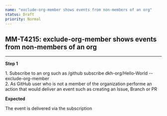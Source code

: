 ```yaml
---
name: "exclude-org-member shows events from non-members of an org"
status: Draft
priority: Normal
---
```


## MM-T4215: exclude-org-member shows events from non-members of an org

---

**Step 1**

1\. Subscribe to an org such as /github subscribe dkh-org/Hello-World --exclude-org-member\
2\. As GitHub user who is not a member of the organization performe an action that would deliver an event such as creating an Issue, Branch or PR

**Expected**

The event is delivered via the subscription
